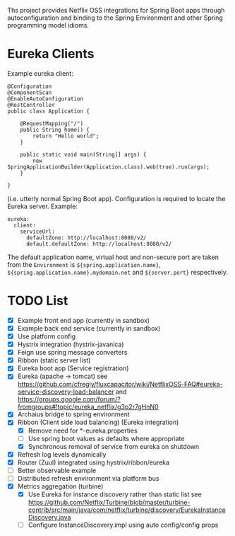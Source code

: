 Ths project provides Netflix OSS integrations for Spring Boot apps through autoconfiguration
and binding to the Spring Environment and other Spring programming model idioms.

# Eureka Clients

Example eureka client:

```
@Configuration
@ComponentScan
@EnableAutoConfiguration
@RestController
public class Application {

	@RequestMapping("/")
	public String home() {
		return "Hello world";
	}
	
	public static void main(String[] args) {
		new SpringApplicationBuilder(Application.class).web(true).run(args);
	}

}

```

(i.e. utterly normal Spring Boot app). Configuration is required to locate the Eureka server. Example:

```
eureka:
  client:
    serviceUrl:
      defaultZone: http://localhost:8080/v2/
      default.defaultZone: http://localhost:8080/v2/
```

The default application name, virtual host and non-secure port are taken from the `Environment` is 
`${spring.application.name}`, `${spring.application.name}.mydomain.net` and `${server.port}` respectively.

# TODO List

- [x] Example front end app (currently in sandbox)
- [x] Example back end service (currently in sandbox)
- [x] Use platform config
- [x] Hystrix integration (hystrix-javanica)
- [x] Feign use spring message converters
- [x] Ribbon (static server list)
- [x] Eureka boot app (Service registration)
- [x] Eureka (apache -> tomcat) see https://github.com/cfregly/fluxcapacitor/wiki/NetflixOSS-FAQ#eureka-service-discovery-load-balancer and https://groups.google.com/forum/?fromgroups#!topic/eureka_netflix/g3p2r7gHnN0
- [x] Archaius bridge to spring environment
- [x] Ribbon (Client side load balancing) (Eureka integration)
  - [x] Remove need for *-eureka.properties
  - [ ] Use spring boot values as defaults where appropriate
  - [x] Synchronous removal of service from eureka on shutdown
- [x] Refresh log levels dynamically
- [x] Router (Zuul) integrated using hystrix/ribbon/eureka
- [ ] Better observable example
- [ ] Distributed refresh environment via platform bus
- [x] Metrics aggregation (turbine)
  - [x] Use Eureka for instance discovery rather than static list see https://github.com/Netflix/Turbine/blob/master/turbine-contrib/src/main/java/com/netflix/turbine/discovery/EurekaInstanceDiscovery.java
  - [ ] Configure InstanceDiscovery.impl using auto config/config props
